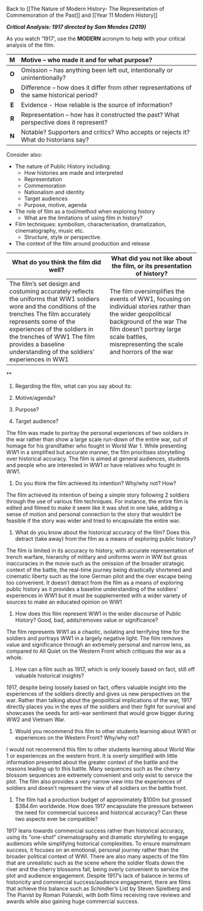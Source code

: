 Back to [[The Nature of Modern History- The Representation of Commemoration of the Past]] and [[Year 11 Modern History]]



***Critical Analysis: 1917 directed by Sam Mendes (2019)***

As you watch ‘1917’, use the **MODERN** acronym to help with your critical analysis of the film. 

| M | Motive – who made it and for what purpose? |
| :---: | :---- |
| **O** | Omission – has anything been left out, intentionally or unintentionally? |
| **D** | Difference – how does it differ from other representations of the same historical period? |
| **E** | Evidence \- How reliable is the source of information? |
| **R** | Representation – how has it constructed the past? What perspective does it represent? |
| **N** | Notable? Supporters and critics? Who accepts or rejects it? What do historians say? |

Consider also:

* The nature of Public History including:  
  * How histories are made and interpreted  
  * Representation  
  * Commemoration  
  * Nationalism and identity  
  * Target audiences  
  * Purpose, motive, agenda  
* The role of film as a tool/method when exploring history  
  * What are the limitations of using film in history?  
* Film techniques: symbolism, characterisation, dramatization, cinematography, music etc.  
  * Structure, style or perspective.  
* The context of the film around production and release

| What do you think the film did well? | What did you not like about the film, or its presentation of history? |
| ----- | ----- |
|  The film’s set design and costuming accurately reflects the uniforms that WW1 soldiers wore and the conditions of the trenches The film accurately represents some of the experiences of the soldiers in the trenches of WW1 The film provides a baseline understanding of the soldiers’ experiences in WW1   | The film oversimplifies the events of WW1, focusing on individual stories rather than the wider geopolitical background of the war The film doesn’t portray large scale battles, misrepresenting the scale and horrors of the war  |
**  

1. Regarding the film, what can you say about its:
    

  

2. Motive/agenda? 
    
2. Purpose?
    
3. Target audience?
    

The film was made to portray the personal experiences of two soldiers in the war rather than show a large scale run-down of the entire war, out of homage for his grandfather who fought in World War 1. While presenting WW1 in a simplified but accurate manner, the film prioritises storytelling over historical accuracy. The film is aimed at general audiences, students and people who are interested in WW1 or have relatives who fought in WW1. 

  

1. Do you think the film achieved its intention? Why/why not? How?
    

The film achieved its intention of being a simple story following 2 soldiers through the use of various film techniques. For instance, the entire film is edited and filmed to make it seem like it was shot in one take, adding a sense of motion and personal connection to the story that wouldn’t be feasible if the story was wider and tried to encapsulate the entire war. 

  

1. What do you know about the historical accuracy of the film? Does this detract (take away) from the film as a means of exploring public history?
    

  

The film is limited in its accuracy to history, with accurate representation of trench warfare, hierarchy of military and uniforms worn in WW but gross inaccuracies in the movie such as the omission of the broader strategic context of the battle, the real-time journey being drastically shortened and cinematic liberty such as the lone German pilot and the river escape being too convenient. It doesn’t detract from the film as a means of exploring public history as it provides a baseline understanding of the soldiers’ experiences in WW1 but it must be supplemented with a wider variety of sources to make an educated opinion on WW1

  

1. How does this film represent WW1 in the wider discourse of Public History? Good, bad, adds/removes value or significance?
    

  

The film represents WW1 as a chaotic, isolating and terrifying time for the soldiers and portrays WW1 in a largely negative light. The film removes value and significance through an extremely personal and narrow lens, as compared to All Quiet on the Western Front which critiques the war as a whole. 

  

1. How can a film such as 1917, which is only loosely based on fact, still off valuable historical insights?
    

1917, despite being loosely based on fact, offers valuable insight into the experiences of the soldiers directly and gives us new perspectives on the war. Rather than talking about the geopolitical implications of the war, 1917 directly places you in the eyes of the soldiers and their fight for survival and showcases the seeds for anti-war sentiment that would grow bigger during WW2 and Vietnam War. 

  

1. Would you recommend this film to other students learning about WW1 or experiences on the Western Front? Why/why not?
    

  

I would not recommend this film to other students learning about World War 1 or experiences on the western front. It is overly simplified with little information presented about the greater context of the battle and the reasons leading up to this battle. Many sequences such as the cherry blossom sequences are extremely convenient and only exist to service the plot. The film also provides a very narrow view into the experiences of soldiers and doesn’t represent the view of all soldiers on the battle front. 

  

1. The film had a production budget of approximately $100m but grossed $384.6m worldwide. How does 1917 encapsulate the pressure between the need for commercial success and historical accuracy? Can these two aspects ever be compatible?
    

  

1917 leans towards commercial success rather than historical accuracy, using its "one-shot" cinematography and dramatic storytelling to engage audiences while simplifying historical complexities. To ensure mainstream success, it focuses on an emotional, personal journey rather than the broader political context of WWI. There are also many aspects of the film that are unrealistic such as the scene where the soldier floats down the river and the cherry blossoms fall, being overly convenient to service the plot and audience engagement. Despite 1917’s lack of balance in terms of historicity and commercial success/audience engagement, there are films that achieve this balance such as Schindler’s List by Steven Spielberg and The Pianist by Roman Polanski, with both films receiving rave reviews and awards while also gaining huge commercial success.

